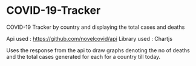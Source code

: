 # COVID-19-Tracker
COVID-19 Tracker by country and displaying the total cases and deaths

Api used : https://github.com/novelcovid/api
Library used : Chartjs

Uses the response from the api to draw graphs denoting the no of deaths and the total cases generated for each for a country till today.
